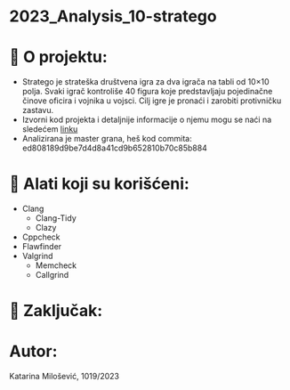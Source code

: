 # 2023_Analysis_10-stratego

# :memo: O projektu:
- Stratego je strateška društvena igra za dva igrača na tabli od 10×10 polja. Svaki igrač kontroliše 40 figura koje predstavljaju pojedinačne činove oficira i vojnika u vojsci. Cilj igre je pronaći i zarobiti protivničku zastavu. 
- Izvorni kod projekta i detaljnije informacije o njemu mogu se naći na sledećem [linku](https://gitlab.com/matf-bg-ac-rs/course-rs/projects-2020-2021/10-stratego)
- Analizirana je master grana, heš kod commita: ed808189d9be7d4d8a41cd9b652810b70c85b884


# :wrench: Alati koji su korišćeni:
* Clang
  - Clang-Tidy
  - Clazy
* Cppcheck
* Flawfinder
* Valgrind
  - Memcheck
  - Callgrind
  

# :memo: Zaključak:


# Autor:
Katarina Milošević, 1019/2023

